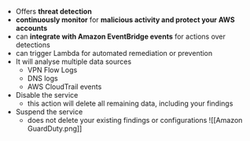 - Offers **threat detection** 
- **continuously monitor** for **malicious activity and protect your AWS accounts**
- can **integrate with Amazon EventBridge events** for actions over detections
- can trigger Lambda for automated remediation or prevention 
- It will analyse multiple data sources
	- VPN Flow Logs
	- DNS logs
	- AWS CloudTrail events
- Disable the service
	- this action will delete all  remaining data, including your findings 
- Suspend the service
	- does not delete your existing findings or configurations
![[Amazon GuardDuty.png]]